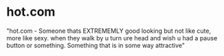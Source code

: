 # hot.com
"hot.com - Someone thats EXTREMEMLY good looking but not like cute, more like sexy. when they walk by u turn ure head and wish u had a pause button or something. Something that is in some way attractive"
